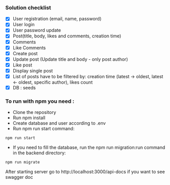 ### Solution checklist

- [x] User registration (email, name, password)
- [x] User login
- [x] User password update
- [x] Post(title, body, likes and comments, creation time)
- [x] Comments 
- [x] Like Comments 
- [x] Create post 
- [x] Update post (Update title and body - only post author)
- [x] Like post
- [x] Display single post
- [x] List of posts have to be filtered by: creation time (latest -> oldest, latest <- oldest, specific author), likes count
- [x] DB : seeds

### To run with npm you need :

- Clone the repository
- Run npm install
- Сreate database and user according to .env
- Run npm run start command:
```
npm run start
```
- If you need to fill the database, run the npm run migration:run command in the backend directory:
```
npm run migrate
```
After starting server go to http://localhost:3000/api-docs if you want to see swagger doc
